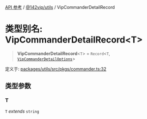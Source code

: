 [API 参考](../../../index.md) / [@142vip/utils](../index.md) / VipCommanderDetailRecord

# 类型别名: VipCommanderDetailRecord\<T\>

> **VipCommanderDetailRecord**\<`T`\> = `Record`\<`T`, [`VipCommanderDetailOptions`](../interfaces/VipCommanderDetailOptions.md)\>

定义于: [packages/utils/src/pkgs/commander.ts:32](https://github.com/142vip/core-x/blob/b6807ccf6c96718daee70c368eee9968a0b34d48/packages/utils/src/pkgs/commander.ts#L32)

## 类型参数

### T

`T` *extends* `string`
